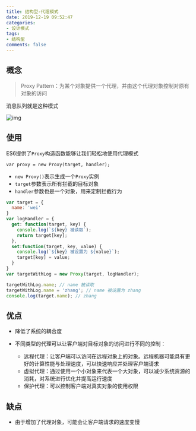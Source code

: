 ```yaml
---
title: 结构型-代理模式
date: 2019-12-19 09:52:47
categories:
- 设计模式
tags:
- 结构型
comments: false
---
```




## 概念

> Proxy Pattern：为某个对象提供一个代理，并由这个代理对象控制对原有对象的访问

消息队列就是这种模式

![img](https://raw.githubusercontent.com/xietao3/Study-Plan/master/DesignPatterns/src/%E4%BB%A3%E7%90%86.png)



## 使用

ES6提供了`Proxy`构造函数能够让我们轻松地使用代理模式

`var proxy = new Proxy(target, handler);`

- `new Proxy()`表示生成一个`Proxy`实例
- `target`参数表示所有拦截的目标对象
- `handler`参数也是一个对象，用来定制拦截行为

```js
var target = {
  name: 'wei'
}
var logHandler = {
  get: function(target, key) {
    console.log(`${key} 被读取`);
    return target[key];
  },
  set:function(target, key, value) {
    console.log(`${key} 被设置为 ${value}`);
    target[key] = value;
  }
}
var targetWithLog = new Proxy(target, logHandler);

targetWithLog.name; // name 被读取
targetWithLog.name = 'zhang'; // name 被设置为 zhang
console.log(target.name); // zhang
```



## 优点

- 降低了系统的耦合度

- 不同类型的代理可以让客户端对目标对象的访问进行不同的控制：
  - 远程代理：让客户端可以访问在远程对象上的对象。远程机器可能具有更好的计算性能与处理速度，可以快速响应并处理客户端请求
  - 虚拟代理：通过使用一个小对象来代表一个大对象，可以减少系统资源的消耗，对系统进行优化并提高运行速度
  - 保护代理：可以控制客户端对真实对象的使用权限

## 缺点

- 由于增加了代理对象，可能会让客户端请求的速度变慢